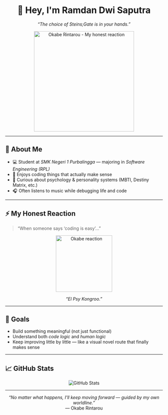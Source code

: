 <!-- README.md | Ramdan's Profile (Anime x Developer Vibe) -->
<h1 align="center">👋 Hey, I'm <strong>Ramdan Dwi Saputra</strong></h1>

<p align="center">
  <em>“The choice of Steins;Gate is in your hands.”</em>
</p>

<p align="center">
  <!-- Ganti GIF_URL_OKARIN dengan link GIF Okabe Rintarou -->
  <img src="GIF_URL_OKARIN" alt="Okabe Rintarou - My honest reaction" width="320"/>
</p>

---

## 🧠 About Me
- 💻 Student at *SMK Negeri 1 Purbalingga* — majoring in *Software Engineering (RPL)*
- 🧩 Enjoys coding things that actually make sense
- 🔮 Curious about psychology & personality systems (MBTI, Destiny Matrix, etc.)
- 🎧 Often listens to music while debugging life and code

---

## ⚡ My Honest Reaction
> “When someone says ‘coding is easy’...”

<div align="center">
  <img src="GIF_URL_OKARIN" alt="Okabe reaction" width="180"/>
  <p><em>“El Psy Kongroo.”</em></p>
</div>

---

## 🧭 Goals
- Build something meaningful (not just functional)
- Understand both *code logic* and *human logic*
- Keep improving little by little — like a visual novel route that finally makes sense

---

## 📈 GitHub Stats
<p align="center">
  <img src="https://github-readme-stats.vercel.app/api?ramdansaputra&show_icons=true&theme=tokyonight" alt="GitHub Stats" />
</p>

---

<p align="center">
  <em>“No matter what happens, I’ll keep moving forward — guided by my own worldline.”</em><br>
  — Okabe Rintarou
</p>
